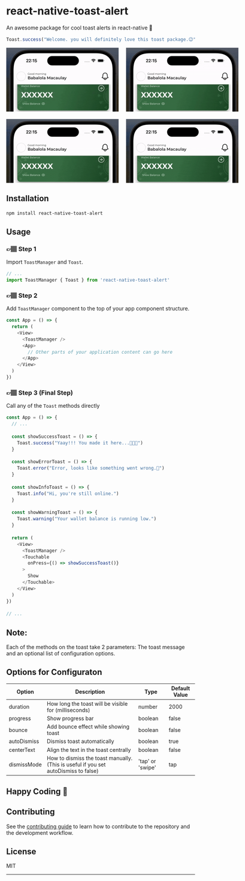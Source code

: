 # react-native-toast-alert

An awesome package for cool toast alerts in react-native 🚀

```js
Toast.success("Welcome. you will definitely love this toast package.😉")
```

<div style="margin-bottom: 20px;display: flex">
  <img src="./Toast.success.gif" width="300" style="margin-right: 20px;max-width: 300px" />
  <img src="./Toast.error.gif" width="300" style="margin-right: 20px;max-width: 300px" />
</div>
<div style="margin-bottom: 20px;display: flex">
  <img src="./Toast.warning.gif" width="300" style="margin-right: 20px;max-width: 300px" />
  <img src="./Toast.info.gif" width="300" style="margin-right: 20px;max-width: 300px" />
</div>

<!-- ## [View Live Demo]() -->

## Installation

```sh
npm install react-native-toast-alert
```

## Usage

### 👉🏽 Step 1

Import `ToastManager` and `Toast`.

```js
// ...
import ToastManager { Toast } from 'react-native-toast-alert'
```

### 👉🏽 Step 2

Add `ToastManager` component to the top of your app component structure.
```js
const App = () => {
  return (
    <View>
      <ToastManager />
      <App>
        // Other parts of your application content can go here
      </App>
    </View>
  )
})
```

### 👉🏽 Step 3 (Final Step)

Call any of the `Toast` methods directly

```js
const App = () => {
  // ...

  const showSuccessToast = () => {
    Toast.success("Yaay!!! You made it here...🚀🚀🚀")
  }

  const showErrorToast = () => {
    Toast.error("Error, looks like something went wrong.🙁")
  }

  const showInfoToast = () => {
    Toast.info("Hi, you're still online.")
  }

  const showWarningToast = () => {
    Toast.warning("Your wallet balance is running low.")
  }

  return (
    <View>
      <ToastManager />
      <Touchable
        onPress={() => showSuccessToast()}
      >
        Show
      </Touchable>
    </View>
  )
})

// ...
```
## Note:
Each of the methods on the toast take 2 parameters: The toast message and an optional list of configuration options.

## Options for Configuraton
| Option | Description | Type | Default Value |
| --- | --- | --- | --- |
| duration | How long the toast will be visible for (milliseconds) | number | 2000 |
| progress | Show progress bar | boolean | false |
| bounce | Add bounce effect while showing toast | boolean | false |
| autoDismiss | Dismiss toast automatically | boolean | true |
| centerText | Align the text in the toast centrally | boolean | false |
| dismissMode | How to dismiss the toast manually. (This is useful if you set autoDismiss to false) | 'tap' or 'swipe' | tap |

## Happy Coding 🥂

<!-- ## TODO
1. Add custom style to alert
2. Allow custom callback
3. Add option to disiss alert manually
4. Display custom component -->

## Contributing

See the [contributing guide](CONTRIBUTING.md) to learn how to contribute to the repository and the development workflow.

## License

MIT

---

<!-- Made with [create-react-native-library](https://github.com/callstack/react-native-builder-bob) -->
